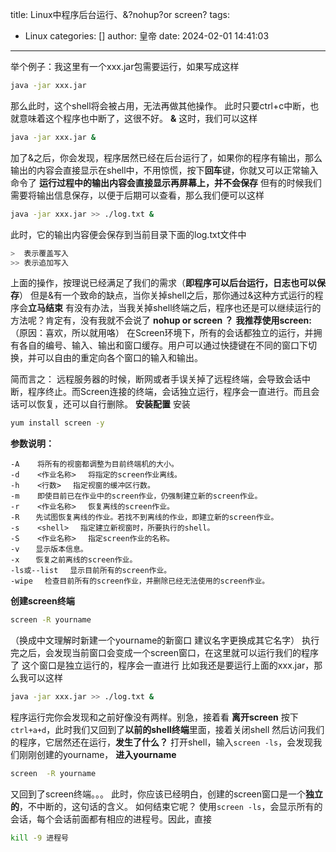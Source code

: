 title: Linux中程序后台运行、&?nohup?or screen?
tags:
  - Linux
categories: []
author: 皇帝
date: 2024-02-01 14:41:03
---
举个例子：我这里有一个xxx.jar包需要运行，如果写成这样

```bash
java -jar xxx.jar
```
那么此时，这个shell将会被占用，无法再做其他操作。
此时只要ctrl+c中断，也就意味着这个程序也中断了，这很不好。
**&**
这时，我们可以这样

```bash
java -jar xxx.jar & 
```
加了&之后，你会发现，程序居然已经在后台运行了，如果你的程序有输出，那么输出的内容会直接显示在shell中，不用惊慌，按下**回车**键，你就又可以正常输入命令了
**运行过程中的输出内容会直接显示再屏幕上，并不会保存**
但有的时候我们需要将输出信息保存，以便于后期可以查看，那么我们便可以这样

```bash
java -jar xxx.jar >> ./log.txt &
```
此时，它的输出内容便会保存到当前目录下面的log.txt文件中

```bash
>  表示覆盖写入
>> 表示追加写入 
```
上面的操作，按理说已经满足了我们的需求（**即程序可以后台运行，日志也可以保存**）
但是&有一个致命的缺点，当你关掉shell之后，那你通过&这种方式运行的程序会**立马结束**
有没有办法，当我关掉shell终端之后，程序也还是可以继续运行的方法呢？肯定有，没有我就不会说了
**nohup or screen ？**
**我推荐使用screen:**（原因：喜欢，所以就用咯）
在Screen环境下，所有的会话都独立的运行，并拥有各自的编号、输入、输出和窗口缓存。用户可以通过快捷键在不同的窗口下切换，并可以自由的重定向各个窗口的输入和输出。

简而言之：
远程服务器的时候，断网或者手误关掉了远程终端，会导致会话中断，程序终止。而Screen连接的终端，会话独立运行，程序会一直进行。而且会话可以恢复，还可以自行删除。
**安装配置**
安装

```bash
yum install screen -y
```
**参数说明：**

	-A    将所有的视窗都调整为目前终端机的大小。
	-d    <作业名称> 　将指定的screen作业离线。
	-h    <行数> 　指定视窗的缓冲区行数。
	-m    即使目前已在作业中的screen作业，仍强制建立新的screen作业。
	-r    <作业名称> 　恢复离线的screen作业。
	-R 　 先试图恢复离线的作业。若找不到离线的作业，即建立新的screen作业。
    -s    <shell> 　指定建立新视窗时，所要执行的shell。
	-S    <作业名称> 　指定screen作业的名称。
	-v 　 显示版本信息。
	-x 　 恢复之前离线的screen作业。
	-ls或--list 　显示目前所有的screen作业。
	-wipe 　检查目前所有的screen作业，并删除已经无法使用的screen作业。
**创建screen终端**

```bash
screen -R yourname
```
（换成中文理解时新建一个yourname的新窗口 建议名字更换成其它名字）
执行完之后，会发现当前窗口会变成一个screen窗口，在这里就可以运行我们的程序了
这个窗口是独立运行的，程序会一直进行
比如我还是要运行上面的xxx.jar，那么我可以这样

```bash
java -jar xxx.jar >> ./log.txt &
```
程序运行完你会发现和之前好像没有两样。别急，接着看
**离开screen**
按下`ctrl+a+d`，此时我们又回到了**以前的shell终端**里面，接着关闭shell
然后访问我们的程序，它居然还在运行，**发生了什么？**
打开shell，输入`screen -ls`，会发现我们刚刚创建的yourname，
**进入yourname**

```bash
screen  -R yourname
```
又回到了screen终端。。。
此时，你应该已经明白，创建的screen窗口是一个**独立的**，不中断的，这句话的含义。
如何结束它呢？
使用`screen -ls`，会显示所有的会话，每个会话前面都有相应的进程号。因此，直接

```bash
kill -9 进程号
```